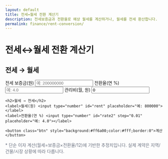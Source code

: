 ```yaml
---
layout: default
title: 전세↔월세 전환 계산기
description: 전세보증금과 전환율로 예상 월세를 계산하거나, 월세를 전세 환산합니다.
permalink: finance/rent-conversion/
---
```


# 전세↔월세 전환 계산기
<div class="card" style="max-width:760px;margin:0 auto;">
  <form onsubmit="event.preventDefault();rentConv();">
    <h2>전세 → 월세</h2>
    <label>전세 보증금(원) <input type="number" id="jeonse" placeholder="예: 200000000"></label>
    <label>전환율(연 %)
      <input type="number" id="rate" step="0.01" placeholder="예: 4.0">
    </label>
    <label>관리비(월, 원) <input type="number" id="mfee" value="0"></label>

    <h2>월세 → 전세</h2>
    <label>월세(원) <input type="number" id="rent" placeholder="예: 800000"></label>
    <label>전환율(연 %) <input type="number" id="rate2" step="0.01" placeholder="예: 4.0"></label>

    <button class="btn" style="background:#ff6a00;color:#fff;border:0">계산</button>
  </form>

  <div id="rent-out" class="note"></div>
  <p style="font-size:14px;color:#6b7280">* 단순 이자 계산(월세=보증금×전환율/12)에 기반한 추정치입니다. 실제 계약은 지역/건물/시장 상황에 따라 다릅니다.</p>
</div>

<script>
function rentConv(){
  const J=+jeonse.value||0, r=(+rate.value||0)/100, fee=+mfee.value||0;
  const monthly = Math.round(J * r / 12) + fee;

  const R=+rent.value||0, r2=(+rate2.value||0)/100;
  const depositEq = r2>0 ? Math.round( (R / r2) * 12 ) : 0;

  rent-out.innerHTML = `전세→월세: <b>${monthly.toLocaleString()}</b> 원/월 (관리비 포함)<br>월세→전세 등가 보증금: <b>${depositEq.toLocaleString()}</b> 원`;
}
</script>
